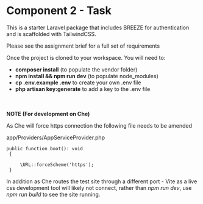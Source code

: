 # Component 2 - Task

<p>This is a starter Laravel package that includes BREEZE for authentication and is scaffolded with TailwindCSS. 
</p>
<p>
Please see the assignment brief for a full set of requirements
</p>
<p>
Once the project is cloned to your workspace. You will need to:
</p>
<ul>
<li><b>composer install</b> (to populate the vendor folder)</li>
<li><b>npm install && npm run dev</b> (to populate node_modules)</li>
<li><b>cp .env.example .env</b> to create your own .env file</li>
<li><b>php artisan key:generate</b> to add a key to the .env file</li>
</ul>

<br />
<br />
<b>NOTE (For development on Che)</b>

<p>As Che will force https connection the following file needs to be amended<br />

app/Providers/AppServiceProvider.php <br />

<code>public function boot(): void
    <br />&nbsp;{
        <br />&nbsp;&nbsp;&nbsp;&nbsp;&nbsp;\URL::forceScheme('https'); 
    <br />&nbsp;}
</code>

In addition as Che routes the test site through a different port - Vite as a live css development tool will likely not connect,
rather than <em>npm run dev</em>, use <em>npm run build</em> to see the site running.
